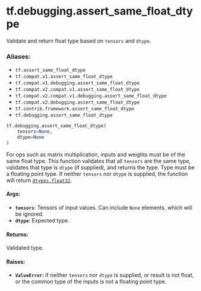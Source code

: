 <div itemscope itemtype="http://developers.google.com/ReferenceObject">
<meta itemprop="name" content="tf.debugging.assert_same_float_dtype" />
<meta itemprop="path" content="Stable" />
</div>

# tf.debugging.assert_same_float_dtype

Validate and return float type based on `tensors` and `dtype`.

### Aliases:

* `tf.assert_same_float_dtype`
* `tf.compat.v1.assert_same_float_dtype`
* `tf.compat.v1.debugging.assert_same_float_dtype`
* `tf.compat.v2.compat.v1.assert_same_float_dtype`
* `tf.compat.v2.compat.v1.debugging.assert_same_float_dtype`
* `tf.compat.v2.debugging.assert_same_float_dtype`
* `tf.contrib.framework.assert_same_float_dtype`
* `tf.debugging.assert_same_float_dtype`

``` python
tf.debugging.assert_same_float_dtype(
    tensors=None,
    dtype=None
)
```

<!-- Placeholder for "Used in" -->

For ops such as matrix multiplication, inputs and weights must be of the
same float type. This function validates that all `tensors` are the same type,
validates that type is `dtype` (if supplied), and returns the type. Type must
be a floating point type. If neither `tensors` nor `dtype` is supplied,
the function will return <a href="../../tf/dtypes.md#float32"><code>dtypes.float32</code></a>.

#### Args:


* <b>`tensors`</b>: Tensors of input values. Can include `None` elements, which will be
    ignored.
* <b>`dtype`</b>: Expected type.


#### Returns:

Validated type.



#### Raises:


* <b>`ValueError`</b>: if neither `tensors` nor `dtype` is supplied, or result is not
    float, or the common type of the inputs is not a floating point type.